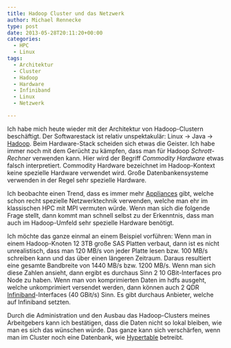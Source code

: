 ```yaml
---
title: Hadoop Cluster und das Netzwerk
author: Michael Rennecke
type: post
date: 2013-05-28T20:11:20+00:00
categories:
  - HPC
  - Linux
tags:
  - Architektur
  - Cluster
  - Hadoop
  - Hardware
  - Infiniband
  - Linux
  - Netzwerk

---
```

Ich habe mich heute wieder mit der Architektur von Hadoop-Clustern beschäftigt. Der Softwarestack ist relativ unspektakulär: Linux -> Java -> [Hadoop][1]. Beim Hardware-Stack scheiden sich etwas die Geister. Ich habe immer noch mit dem Gerücht zu kämpfen, dass man für Hadoop _Schrott-Rechner_ verwenden kann. Hier wird der Begriff _Commodity Hardware_ etwas falsch interpretiert. Commodity Hardware bezeichnet im Hadoop-Kontext keine spezielle Hardware verwendet wird. Große Datenbankensysteme verwenden in der Regel sehr spezielle Hardware.

Ich beobachte einen Trend, dass es immer mehr [Appliances][2] gibt, welche schon recht spezielle Netzwerktechnik verwenden, welche man ehr im klassischen HPC mit MPI vermuten würde. Wenn man sich die folgende Frage stellt, dann kommt man schnell selbst zu der Erkenntnis, dass man auch im Hadoop-Umfeld sehr spezielle Hardware benötigt.

Ich möchte das ganze einmal an einem Beispiel vorführen: Wenn man in einem Hadoop-Knoten 12 3TB große SAS Platten verbaut, dann ist es nicht unrealistisch, dass man 120 MB/s von jeder Platte lesen bzw. 100 MB/s schreiben kann und das über einen längeren Zeitraum. Daraus resultiert eine gesamte Bandbreite von 1440 MB/s bzw. 1200 MB/s. Wenn man sich diese Zahlen ansieht, dann ergibt es durchaus Sinn 2 10 GBit-Interfaces pro Node zu haben. Wenn man von komprimierten Daten im hdfs ausgeht, welche unkomprimiert versendet werden, dann können auch 2 QDR [Infiniband][3]-Interfaces (40 GBit/s) Sinn. Es gibt durchaus Anbieter, welche auf Infiniband setzten.

Durch die Administration und den Ausbau das Hadoop-Clusters meines Arbeitgebers kann ich bestätigen, dass die Daten nicht so lokal bleiben, wie man es sich das wünschen würde. Das ganze kann sich verschärfen, wenn man im Cluster noch eine Datenbank, wie [Hypertable][4] betreibt.

 [1]: http://hadoop.apache.org/
 [2]: http://de.wikipedia.org/wiki/Appliance
 [3]: http://de.wikipedia.org/wiki/InfiniBand
 [4]: http://hypertable.com/